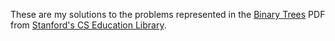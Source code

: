 These are my solutions to the problems represented in the [Binary
Trees](http://cslibrary.stanford.edu/110/) PDF from [Stanford's CS Education
Library](http://cslibrary.stanford.edu/).
